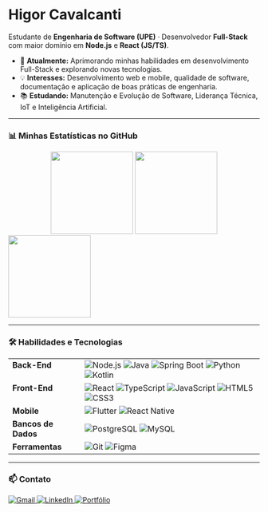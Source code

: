 # Higor Cavalcanti

Estudante de **Engenharia de Software (UPE)** · Desenvolvedor **Full-Stack** com maior domínio em **Node.js** e **React (JS/TS)**.

- 🔭 **Atualmente:** Aprimorando minhas habilidades em desenvolvimento Full-Stack e explorando novas tecnologias.
- 💡 **Interesses:** Desenvolvimento web e mobile, qualidade de software, documentação e aplicação de boas práticas de engenharia.
- 📚 **Estudando:** Manutenção e Evolução de Software, Liderança Técnica, IoT e Inteligência Artificial.

---

### 📊 Minhas Estatísticas no GitHub

<div align="center">
  <img height="165em" src="https://github-readme-stats.vercel.app/api?username=higucavalcanti&show_icons=true&theme=radical&include_all_commits=true&count_private=true&cache_seconds=3600"/>
  <img height="165em" src="https://github-readme-stats.vercel.app/api/top-langs/?username=higucavalcanti&layout=compact&langs_count=7&theme=radical&cache_seconds=3600"/>
</div>
<div>
  <img height="165em" src="https://github-readme-streak-stats.herokuapp.com?user=higucavalcanti&theme=radical&date_format=j%20M%5B%20Y%5D&locale=pt_BR"/>
</div>

---

### 🛠️ Habilidades e Tecnologias

<table>
  <tr>
    <td valign="top"><strong>Back-End</strong></td>
    <td>
      <img src="https://img.shields.io/badge/Node.js-339933?style=for-the-badge&logo=nodedotjs&logoColor=white" alt="Node.js"/>
      <img src="https://img.shields.io/badge/Java-ED8B00?style=for-the-badge&logo=openjdk&logoColor=white" alt="Java"/>
      <img src="https://img.shields.io/badge/Spring-6DB33F?style=for-the-badge&logo=spring&logoColor=white" alt="Spring Boot"/>
      <img src="https://img.shields.io/badge/Python-3776AB?style=for-the-badge&logo=python&logoColor=white" alt="Python"/>
      <img src="https://img.shields.io/badge/Kotlin-7F52FF?style=for-the-badge&logo=kotlin&logoColor=white" alt="Kotlin"/>
    </td>
  </tr>
  <tr>
    <td valign="top"><strong>Front-End</strong></td>
    <td>
      <img src="https://img.shields.io/badge/React-61DAFB?style=for-the-badge&logo=react&logoColor=black" alt="React"/>
      <img src="https://img.shields.io/badge/TypeScript-3178C6?style=for-the-badge&logo=typescript&logoColor=white" alt="TypeScript"/>
      <img src="https://img.shields.io/badge/JavaScript-F7DF1E?style=for-the-badge&logo=javascript&logoColor=black" alt="JavaScript"/>
      <img src="https://img.shields.io/badge/HTML5-E34F26?style=for-the-badge&logo=html5&logoColor=white" alt="HTML5"/>
      <img src="https://img.shields.io/badge/CSS3-1572B6?style=for-the-badge&logo=css3&logoColor=white" alt="CSS3"/>
    </td>
  </tr>
  <tr>
    <td valign="top"><strong>Mobile</strong></td>
    <td>
      <img src="https://img.shields.io/badge/Flutter-02569B?style=for-the-badge&logo=flutter&logoColor=white" alt="Flutter"/>
      <img src="https://img.shields.io/badge/React_Native-61DAFB?style=for-the-badge&logo=react&logoColor=black" alt="React Native"/>
    </td>
  </tr>
  <tr>
    <td valign="top"><strong>Bancos de Dados</strong></td>
    <td>
      <img src="https://img.shields.io/badge/PostgreSQL-4169E1?style=for-the-badge&logo=postgresql&logoColor=white" alt="PostgreSQL"/>
      <img src="https://img.shields.io/badge/MySQL-4479A1?style=for-the-badge&logo=mysql&logoColor=white" alt="MySQL"/>
    </td>
  </tr>
    <tr>
    <td valign="top"><strong>Ferramentas</strong></td>
    <td>
      <img src="https://img.shields.io/badge/Git-F05032?style=for-the-badge&logo=git&logoColor=white" alt="Git"/>
      <img src="https://img.shields.io/badge/Figma-F24E1E?style=for-the-badge&logo=figma&logoColor=white" alt="Figma"/>
    </td>
  </tr>
</table>

---

### 📫 Contato

<p align="left">
  <a href="mailto:cavalcanti.higorl@gmail.com" target="_blank">
    <img src="https://img.shields.io/badge/Gmail-D14836?style=for-the-badge&logo=gmail&logoColor=white" alt="Gmail"/>
  </a>
  <a href="https://www.linkedin.com/in/higor-cavalcanti-b77794267" target="_blank">
    <img src="https://img.shields.io/badge/LinkedIn-0077B5?style=for-the-badge&logo=linkedin&logoColor=white" alt="LinkedIn"/>
  </a>
  <a href="https://higucavalcanti.github.io" target="_blank">
    <img src="https://img.shields.io/badge/Portfólio-8A2BE2?style=for-the-badge&logo=github&logoColor=white" alt="Portfólio"/>
  </a>
</p>
